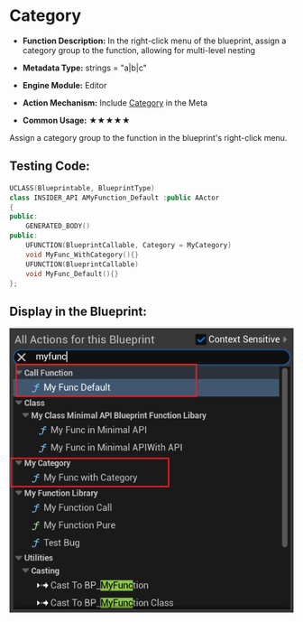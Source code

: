 # Category

- **Function Description:** In the right-click menu of the blueprint, assign a category group to the function, allowing for multi-level nesting

- **Metadata Type:** strings = "a|b|c"
- **Engine Module:** Editor
- **Action Mechanism:** Include [Category](../../../Meta/DetailsPanel/Category.md) in the Meta
- **Common Usage:** ★★★★★

Assign a category group to the function in the blueprint's right-click menu.

## Testing Code:

```cpp
UCLASS(Blueprintable, BlueprintType)
class INSIDER_API AMyFunction_Default :public AActor
{
public:
	GENERATED_BODY()
public:
	UFUNCTION(BlueprintCallable, Category = MyCategory)
	void MyFunc_WithCategory(){}
	UFUNCTION(BlueprintCallable)
	void MyFunc_Default(){}
};
```

## Display in the Blueprint:

![Untitled](Untitled.png)